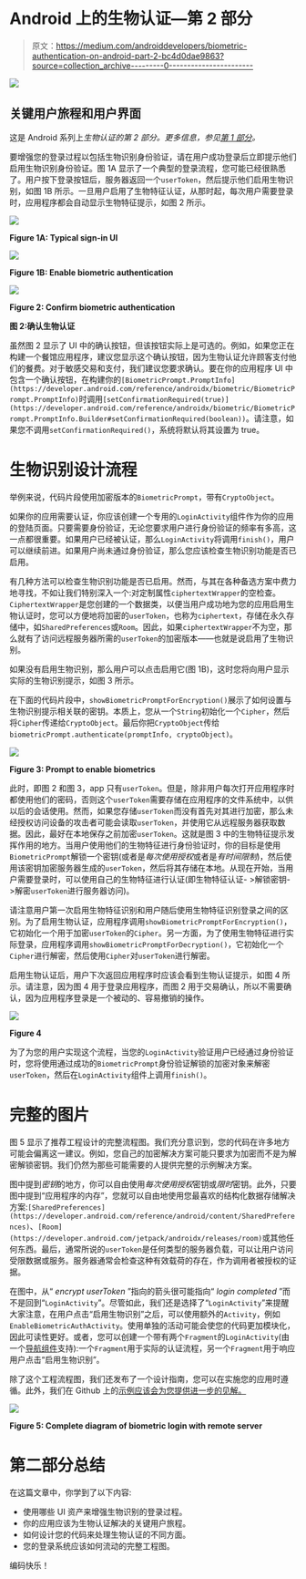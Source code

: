 # Android 上的生物认证—第 2 部分

> 原文：<https://medium.com/androiddevelopers/biometric-authentication-on-android-part-2-bc4d0dae9863?source=collection_archive---------0----------------------->

![](img/b911131c1d399d94515164dfbc9c1c57.png)

## 关键用户旅程和用户界面

这是 Android 系列上*生物认证的第 2 部分。更多信息，参见[第 1 部分](/androiddevelopers/biometric-authentication-on-android-part-1-264523bce85d)。*

要增强您的登录过程以包括生物识别身份验证，请在用户成功登录后立即提示他们启用生物识别身份验证。图 1A 显示了一个典型的登录流程，您可能已经很熟悉了。用户按下登录按钮后，服务器返回一个`userToken`，然后提示他们启用生物识别，如图 1B 所示。一旦用户启用了生物特征认证，从那时起，每次用户需要登录时，应用程序都会自动显示生物特征提示，如图 2 所示。

![](img/4d265fc9da4e712f7bcb5b7a84e2dd28.png)

**Figure 1A: Typical sign-in UI**

![](img/742f7f047c974705364f34cd24339cee.png)

**Figure 1B: Enable biometric authentication**

![](img/19a36f1165816d0e95af914e1333f67e.png)

**Figure 2: Confirm biometric authentication**

**图 2:确认生物认证**

虽然图 2 显示了 UI 中的确认按钮，但该按钮实际上是可选的。例如，如果您正在构建一个餐馆应用程序，建议您显示这个确认按钮，因为生物认证允许顾客支付他们的餐费。对于敏感交易和支付，我们建议您要求确认。要在你的应用程序 UI 中包含一个确认按钮，在构建你的`[BiometricPrompt.PromptInfo](https://developer.android.com/reference/androidx/biometric/BiometricPrompt.PromptInfo)`时调用`[setConfirmationRequired(true)](https://developer.android.com/reference/androidx/biometric/BiometricPrompt.PromptInfo.Builder#setConfirmationRequired(boolean))`。请注意，如果您不调用`setConfirmationRequired()`，系统将默认将其设置为 true。

# 生物识别设计流程

举例来说，代码片段使用加密版本的`BiometricPrompt`，带有`CryptoObject`。

如果你的应用需要认证，你应该创建一个专用的`LoginActivity`组件作为你的应用的登陆页面。只要需要身份验证，无论您要求用户进行身份验证的频率有多高，这一点都很重要。如果用户已经被认证，那么`LoginActivity`将调用`finish()`，用户可以继续前进。如果用户尚未通过身份验证，那么您应该检查生物识别功能是否已启用。

有几种方法可以检查生物识别功能是否已启用。然而，与其在各种备选方案中费力地寻找，不如让我们特别深入一个:对定制属性`ciphertextWrapper`的空检查。`CiphertextWrapper`是您创建的一个数据类，以便当用户成功地为您的应用启用生物认证时，您可以方便地将加密的`userToken`，也称为`ciphertext`，存储在永久存储中，如`SharedPreferences`或`Room`。因此，如果`ciphertextWrapper`不为空，那么就有了访问远程服务器所需的`userToken`的加密版本——也就是说启用了生物识别。

如果没有启用生物识别，那么用户可以点击启用它(图 1B)，这时您将向用户显示实际的生物识别提示，如图 3 所示。

在下面的代码片段中，`showBiometricPromptForEncryption()`展示了如何设置与生物识别提示相关联的密钥。本质上，您从一个`String`初始化一个`Cipher`，然后将`Cipher`传递给`CryptoObject`。最后你把`CryptoObject`传给`biometricPrompt.authenticate(promptInfo, cryptoObject)`。

![](img/806c556e437e2560dce304a5e09e4db4.png)

**Figure 3: Prompt to enable biometrics**

此时，即图 2 和图 3，app 只有`userToken`。但是，除非用户每次打开应用程序时都使用他们的密码，否则这个`userToken`需要存储在应用程序的文件系统中，以供以后的会话使用。然而，如果您存储`userToken`而没有首先对其进行加密，那么未经授权访问设备的攻击者可能会读取`userToken`，并使用它从远程服务器获取数据。因此，最好在本地保存之前加密`userToken`。这就是图 3 中的生物特征提示发挥作用的地方。当用户使用他们的生物特征进行身份验证时，你的目标是使用`BiometricPrompt`解锁一个密钥(或者是*每次使用授权*或者是*有时间限制*)，然后使用该密钥加密服务器生成的`userToken`，然后将其存储在本地。从现在开始，当用户需要登录时，可以使用自己的生物特征进行认证(即生物特征认证- >解锁密钥- >解密`userToken`进行服务器访问)。

请注意用户第一次启用生物特征识别和用户随后使用生物特征识别登录之间的区别。为了启用生物认证，应用程序调用`showBiometricPromptForEncryption()`，它初始化一个用于加密`userToken`的`Cipher`。另一方面，为了使用生物特征进行实际登录，应用程序调用`showBiometricPromptForDecryption()`，它初始化一个`Cipher`进行解密，然后使用`Cipher`对`userToken`进行解密。

启用生物认证后，用户下次返回应用程序时应该会看到生物认证提示，如图 4 所示。请注意，因为图 4 用于登录应用程序，而图 2 用于交易确认，所以不需要确认，因为应用程序登录是一个被动的、容易撤销的操作。

![](img/dd33acb07d05453ab24352dc33c8906b.png)

**Figure 4**

为了为您的用户实现这个流程，当您的`LoginActivity`验证用户已经通过身份验证时，您将使用通过成功的`BiometricPrompt`身份验证解锁的加密对象来解密`userToken`，然后在`LoginActivity`组件上调用`finish()`。

# 完整的图片

图 5 显示了推荐工程设计的完整流程图。我们充分意识到，您的代码在许多地方可能会偏离这一建议。例如，您自己的加密解决方案可能只要求为加密而不是为解密解锁密钥。我们仍然为那些可能需要的人提供完整的示例解决方案。

图中提到*密钥*的地方，你可以自由使用*每次使用授权*密钥或*限时*密钥。此外，只要图中提到“应用程序的内存”，您就可以自由地使用您最喜欢的结构化数据存储解决方案:`[SharedPreferences](https://developer.android.com/reference/android/content/SharedPreferences)`、`[Room](https://developer.android.com/jetpack/androidx/releases/room)`或其他任何东西。最后，通常所说的`userToken`是任何类型的服务器负载，可以让用户访问受限数据或服务。服务器通常会检查这种有效载荷的存在，作为调用者被授权的证据。

在图中，从“ *encrypt userToken* ”指向的箭头很可能指向“ *login completed* ”而不是回到“`LoginActivity`”。尽管如此，我们还是选择了“`LoginActivity`”来提醒大家注意，在用户点击“启用生物识别”之后，可以使用额外的`Activity`，例如`EnableBiometricAuthActivity`。使用单独的活动可能会使您的代码更加模块化，因此可读性更好。或者，您可以创建一个带有两个`Fragment`的`LoginActivity`(由一个[导航组件](https://developer.android.com/guide/navigation)支持):一个`Fragment`用于实际的认证流程，另一个`Fragment`用于响应用户点击“启用生物识别”。

除了这个工程流程图，我们还发布了一个设计指南，您可以在实施您的应用时遵循。此外，我们在 Github 上的[示例应该会为您提供进一步的见解。](https://github.com/android/security-samples/tree/master/BiometricLoginKotlin)

![](img/72cebfc57cb807c3f00d0a6a9b1fee87.png)

**Figure 5: Complete diagram of biometric login with remote server**

# 第二部分总结

在这篇文章中，你学到了以下内容:

*   使用哪些 UI 资产来增强生物识别的登录过程。
*   你的应用应该为生物认证解决的关键用户旅程。
*   如何设计您的代码来处理生物认证的不同方面。
*   您的登录系统应该如何流动的完整工程图。

编码快乐！